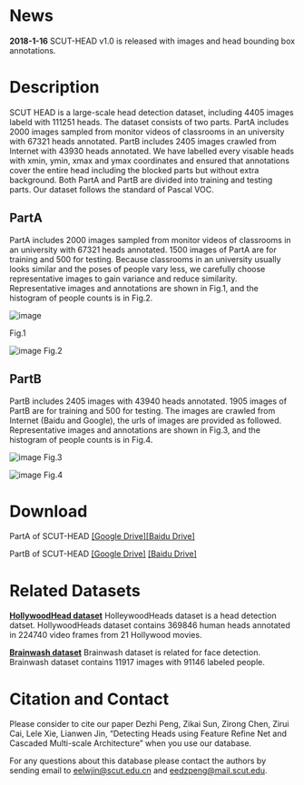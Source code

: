 # News
**2018-1-16** SCUT-HEAD v1.0 is released with images and head bounding box annotations.
# Description
SCUT HEAD is a large-scale head detection dataset, including 4405 images labeld with 111251 heads. The dataset consists of two parts. PartA includes 2000 images sampled from monitor videos of classrooms in an university with 67321 heads annotated. PartB includes 2405 images crawled from Internet with 43930 heads annotated. We have labelled every visable heads with xmin, ymin, xmax and ymax coordinates and ensured that annotations cover the entire head including the blocked parts but without extra background. Both PartA and PartB are divided into training and testing parts. Our dataset follows the standard of Pascal VOC. 

## PartA 
PartA includes 2000 images sampled from monitor videos of classrooms in an university with 67321 heads annotated. 1500 images of PartA are for training and 500 for testing.
Because classrooms in an university usually looks similar and the poses of people vary less, we carefully choose representative images to gain variance and reduce similarity. 
Representative images and annotations are shown in Fig.1, and the histogram of people counts is in Fig.2.

![image](https://github.com/HCIILAB/SCUT-HEAD-Dataset-Release/blob/master/example%20in%20Part_A.png)

Fig.1

![image](https://github.com/HCIILAB/SCUT-HEAD-Dataset-Release/blob/master/statistics%20of%20Part_A.png)
Fig.2

## PartB 
PartB includes 2405 images with 43940 heads annotated. 1905 images of PartB are for training and 500 for testing. The images are crawled from Internet (Baidu and Google), the urls of images are provided as followed.
Representative images and annotations are shown in Fig.3, and the histogram of people counts is in Fig.4.

![image](https://github.com/HCIILAB/SCUT_HEAD_Dataset_Release/blob/master/example%20in%20Part_B.png)
Fig.3

![image](https://github.com/HCIILAB/SCUT_HEAD_Dataset_Release/blob/master/statistics%20of%20Part_B.png)
Fig.4
# Download
PartA of SCUT-HEAD 
[[Google Drive]](https://drive.google.com/open?id=1h1Zi_FpSIU5mVwkoLJiyDMV-y9DdZTYX)[[Baidu Drive]](https://pan.baidu.com/s/1raaAOjE)

PartB of SCUT-HEAD 
[[Google Drive]](https://drive.google.com/open?id=1eeimW2eN3oEJkIaJbr3ZIUogtewnMoNx)
[[Baidu Drive]](https://pan.baidu.com/s/1brhMTcj)

# Related Datasets
[**HollywoodHead dataset**](http://www.di.ens.fr/willow/research/headdetection/)
HolleywoodHeads dataset is a head detection datset. HollywoodHeads dataset contains 369846 human heads annotated in 224740 video frames from 21 Hollywood movies.

[**Brainwash dataset**](https://exhibits.stanford.edu/data/catalog/sx925dc9385) 
Brainwash dataset is related for face detection. Brainwash dataset contains 11917 images with 91146 labeled people.

# Citation and Contact

Please consider to cite our paper Dezhi Peng, Zikai Sun, Zirong Chen, Zirui Cai, Lele Xie, Lianwen Jin, “Detecting Heads using Feature Refine Net and Cascaded Multi-scale Architecture” when you use our database. 

For any questions about this database please contact the authors by sending email to eelwjin@scut.edu.cn and eedzpeng@mail.scut.edu. 
